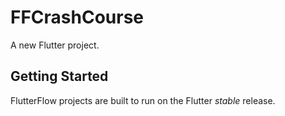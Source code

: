 # FFCrashCourse

A new Flutter project.

## Getting Started

FlutterFlow projects are built to run on the Flutter _stable_ release.

